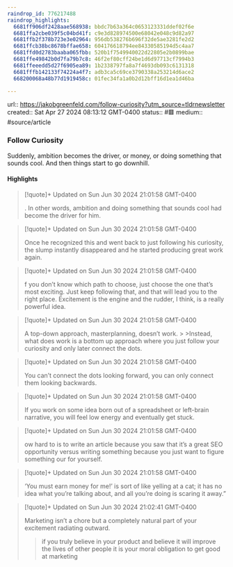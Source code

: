 ```yaml
---
raindrop_id: 776217488
raindrop_highlights:
  6681ff906df2428aae568938: bbdc7b63a364c0653123331ddef02f6e
  6681ffa2cbe039f5c04bd41f: c9e3d828974500e68042e048c9d82a97
  6681ffb2f378b723e3e02964: 956db538276b696f32de5ae3281fe2d2
  6681ffcb38bc8678bffae658: 604176618794ee84330585194d5c4aa7
  6681ffd0d2783baaba065fbb: 520b1f7549940022d22805e2b0899bae
  6681ffe49842b0d7fa79b7c8: 46f2ef80cff24be1d6d97713cf7994b3
  6681ffeeedd5d27f6905ea89: 1b2338797fa8a7f4693db093c6131318
  6681fffb142133f74224a4f7: adb3ca5c69ce3790338a253214d6ace2
  668200068a48b77d1919458c: 01fec34fa1a0b2d12bff16d1ea1d46ba

---
```


url:: https://jakobgreenfeld.com/follow-curiosity?utm_source=tldrnewsletter
created:: Sat Apr 27 2024 08:13:12 GMT-0400
status:: #🟥
medium:: #source/article


### Follow Curiosity

Suddenly, ambition becomes the driver, or money, or doing something that sounds cool. And then things start to go downhill.

#### Highlights

> [!quote]+ Updated on Sun Jun 30 2024 21:01:58 GMT-0400
>
> . In other words, ambition and doing something that sounds cool had become the driver for him.

> [!quote]+ Updated on Sun Jun 30 2024 21:01:58 GMT-0400
>
> Once he recognized this and went back to just following his curiosity, the slump instantly disappeared and he started producing great work again.

> [!quote]+ Updated on Sun Jun 30 2024 21:01:58 GMT-0400
>
> f you don’t know which path to choose, just choose the one that’s most exciting. Just keep following that, and that will lead you to the right place. Excitement is the engine and the rudder, I think, is a really powerful idea.

> [!quote]+ Updated on Sun Jun 30 2024 21:01:58 GMT-0400
>
> A top-down approach, masterplanning, doesn’t work.
&gt;
&gt;Instead, what does work is a bottom up approach where you just follow your curiosity and only later connect the dots.

> [!quote]+ Updated on Sun Jun 30 2024 21:01:58 GMT-0400
>
> You can’t connect the dots looking forward, you can only connect them looking backwards.

> [!quote]+ Updated on Sun Jun 30 2024 21:01:58 GMT-0400
>
> If you work on some idea born out of a spreadsheet or left-brain narrative, you will feel low energy and eventually get stuck.

> [!quote]+ Updated on Sun Jun 30 2024 21:01:58 GMT-0400
>
> ow hard to is to write an article because you saw that it’s a great SEO opportunity versus writing something because you just want to figure something our for yourself.

> [!quote]+ Updated on Sun Jun 30 2024 21:01:58 GMT-0400
>
> ‘You must earn money for me!’ is sort of like yelling at a cat; it has no idea what you’re talking about, and all you’re doing is scaring it away.”

> [!quote]+ Updated on Sun Jun 30 2024 21:02:41 GMT-0400
>
> Marketing isn’t a chore but a completely natural part of your excitement radiating outward.
> > if you truly believe in your product and believe it will improve the lives of other people it is your moral obligation to get good at marketing
